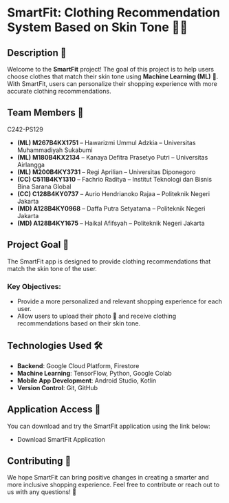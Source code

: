 # SmartFit: Clothing Recommendation System Based on Skin Tone 👗🌟

## Description 📖
Welcome to the **SmartFit** project! The goal of this project is to help users choose clothes that match their skin tone using **Machine Learning (ML)** 🤖. With SmartFit, users can personalize their shopping experience with more accurate clothing recommendations.

## Team Members 👥
C242-PS129
- **(ML) M267B4KX1751** – Hawarizmi Ummul Adzkia – Universitas Muhammadiyah Sukabumi
- **(ML) M180B4KX2134** – Kanaya Defitra Prasetyo Putri – Universitas Airlangga
- **(ML) M200B4KY3731** – Regi Aprilian – Universitas Diponegoro
- **(CC) C511B4KY1310** – Fachrio Raditya – Institut Teknologi dan Bisnis Bina Sarana Global
- **(CC) C128B4KY0737** – Aurio Hendrianoko Rajaa – Politeknik Negeri Jakarta
- **(MD) A128B4KY0968** – Daffa Putra Setyatama – Politeknik Negeri Jakarta
- **(MD) A128B4KY1675** – Haikal Afifsyah – Politeknik Negeri Jakarta

## Project Goal 🎯
The SmartFit app is designed to provide clothing recommendations that match the skin tone of the user.

### Key Objectives:
- Provide a more personalized and relevant shopping experience for each user.
- Allow users to upload their photo 📸 and receive clothing recommendations based on their skin tone.

## Technologies Used 🛠️
- **Backend**: Google Cloud Platform, Firestore
- **Machine Learning**: TensorFlow, Python, Google Colab
- **Mobile App Development**: Android Studio, Kotlin
- **Version Control**: Git, GitHub

## Application Access 🔐
You can download and try the SmartFit application using the link below:
- Download SmartFit Application

## Contributing 🤝
We hope SmartFit can bring positive changes in creating a smarter and more inclusive shopping experience. Feel free to contribute or reach out to us with any questions! 💬
